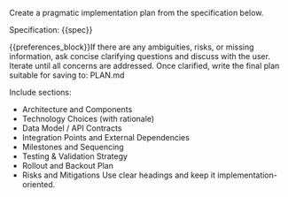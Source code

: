 Create a pragmatic implementation plan from the specification below.

Specification:
{{spec}}

{{preferences_block}}If there are any ambiguities, risks, or missing information, ask concise clarifying questions and
discuss with the user. Iterate until all concerns are addressed. Once clarified, write the final plan suitable for
saving to: PLAN.md

Include sections:

- Architecture and Components
- Technology Choices (with rationale)
- Data Model / API Contracts
- Integration Points and External Dependencies
- Milestones and Sequencing
- Testing & Validation Strategy
- Rollout and Backout Plan
- Risks and Mitigations
  Use clear headings and keep it implementation-oriented.
